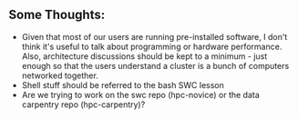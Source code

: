 Some Thoughts:
--------------
*    Given that most of our users are running pre-installed software, I don't think it's useful to talk about programming or hardware performance. Also, architecture discussions should be kept to a minimum - just enough so that the users understand a cluster is a bunch of computers networked together.
*    Shell stuff should be referred to the bash SWC lesson
*    Are we trying to work on the swc repo (hpc-novice) or the data carpentry repo (hpc-carpentry)?
